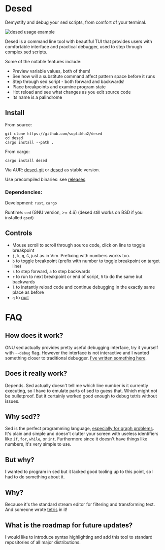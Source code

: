 # Desed
Demystify and debug your sed scripts, from comfort of your terminal.

![desed usage example](img/desed.gif)

Desed is a command line tool with beautiful TUI that provides users with comfortable interface and practical debugger, used to step through complex sed scripts.

Some of the notable features include:

- Preview variable values, both of them!
- See how will a substitute command affect pattern space before it runs
- Step through sed script - both forward and backwards!
- Place breakpoints and examine program state
- Hot reload and see what changes as you edit source code
- Its name is a palindrome

## Install

From source:
```
git clone https://github.com/soptikha2/desed
cd desed
cargo install --path .
```

From cargo:
```
cargo install desed
```

Via AUR: [desed-git](https://aur.archlinux.org/packages/desed-git/) or [desed](https://aur.archlinux.org/packages/desed/) as stable version.

Use precompiled binaries: see [releases](https://github.com/SoptikHa2/desed/releases).

### Dependencies:

Development: `rust`, `cargo`

Runtime: `sed` (GNU version, >= 4.6) (desed still works on BSD if you installed `gsed`)

## Controls

- Mouse scroll to scroll through source code, click on line to toggle breakpoint
- `j`, `k`, `g`, `G`, just as in Vim. Prefixing with numbers works too.
- `b` to toggle breakpoint (prefix with number to toggle breakpoint on target line)
- `s` to step forward, `a` to step backwards
- `r` to run to next breakpoint or end of script, `R` to do the same but backwards
- `l` to instantly reload code and continue debugging in the exactly same place as before
- `q` to [quit](https://github.com/hakluke/how-to-exit-vim)

# FAQ

## How does it work?
GNU sed actually provides pretty useful debugging interface, try it yourself with `--debug` flag. However the interface is not interactive and I wanted something closer to traditional debugger. [I've written something here](https://soptik.tech/articles/building-desed-the-sed-debugger.html).

## Does it really work?
Depends. Sed actually doesn't tell me which line number is it currently executing, so I have to emulate parts of sed to guess that. Which might not be bulletproof. But it certainly worked good enough to debug tetris without issues.

## Why sed??

Sed is the perfect programming language, [especially for graph problems](https://tildes.net/~comp/b2k/programming_challenge_find_path_from_city_a_to_city_b_with_least_traffic_controls_inbetween#comment-2run). It's plain and simple and doesn't clutter your screen with useless identifiers like `if`, `for`, `while`, or `int`. Furthermore since it doesn't have things like numbers, it's very simple to use.

## But why?

I wanted to program in sed but it lacked good tooling up to this point, so I had to do something about it.

## Why?

Because it's the standard stream editor for filtering and transforming text. And someone wrote [tetris](https://github.com/uuner/sedtris) in it!

## What is the roadmap for future updates?

I would like to introduce syntax highlighting and add this tool to standard repositories of all major distributions.
